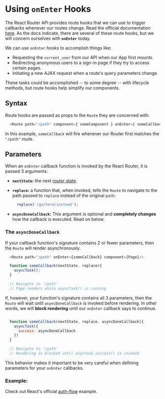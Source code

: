 # Using `onEnter` Hooks

The React Router API provides route hooks that we can use to trigger callbacks 
whenever our routes change. Read the official documentation [here][documentation]. 
As the docs indicate, there are several of these route hooks, but we will concern 
ourselves with **`onEnter`** today.

We can use `onEnter` hooks to accomplish things like:
  * Requesting the `current_user` from our API when our App first mounts.
  * Redirecting anonymous users to a sign-in page if they try to access certain 
  pages.
  * Initiating a new AJAX request when a route's query parameters change.

These tasks could be accomplished -- to some degree -- with lifecycle methods, but 
route hooks help simplify our components.

## Syntax

Route hooks are passed as props to the `Route` they are concerned with: 

```javascript
  <Route path="/path" component={ someComponent } onEnter={ someCallback } />
```

In this example, `someCallback` will fire whenever our Router first matches the `"/path"` route.

## Parameters

When an `onEnter` callback function is invoked by the React Router, it is passed 3 
arguments:
  * **`nextState`:** the next [router state][router-state].
  * **`replace`:** a function that, when invoked, tells the `Route` to navigate 
  to the path passed to `replace` instead of the original `path`:

    ```javascript
      replace('/go/here/instead');
    ```
  * **`asyncDoneCallback`:** This argument is optional and **completely changes** how the callback is executed. Read on below.

### The `asyncDoneCallback`

If your callback function's signature contains 2 or fewer parameters, then the `Route` will render asynchronously.

  ```javascript
    <Route path="/path" onEnter={someCallback} component={Page}/>

    function someCallback(nextState, replace){
      asyncTask();
    }

    // Navigate to '/path'
    // Page renders while asyncTask() is running
  ```

If, however, your function's signature contains all 3 parameters, then the
`Route` will wait until `asyncDoneCallback` is invoked before rendering. In
other words, we will **block rendering** until our `onEnter` callback says to
continue.

  ```javascript

    function someCallback(nextState, replace, asyncDoneCallback){
      asyncTask({
        success: asyncDoneCallback
      })
    }

    // Navigate to '/path'
    // Rendering is blocked until asynTask.success() is invoked
  ```

This behavior makes it important to be very careful when defining parameters 
for your `onEnter` callbacks.

### Example:

Check out React's official [auth-flow][auth-flow] example.

[auth-flow]: https://github.com/reactjs/react-router/tree/efac1a8ff4c26d6b7379adf2ab903f1892276362/examples/auth-flow

[documentation]: https://github.com/reactjs/react-router/blob/master/docs/API.md#onenternextstate-replace-callback

[router-state]: https://github.com/reactjs/react-router/blob/master/docs/Glossary.md#routerstate
